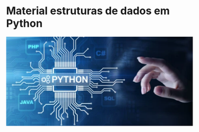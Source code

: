 # Material estruturas de dados em Python
![](https://github.com/phillipefs/data-structure-python/blob/master/images/image_python.png)
